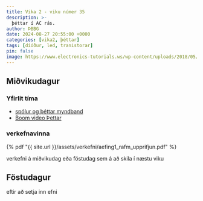 ```yaml
---
title: Vika 2 - viku númer 35
description: >-
  þéttar í AC rás.
author: ÞBBG
date: 2024-08-27 20:55:00 +0000
categories: [vika2, þéttar]
tags: [díóður, led, tranistorar]
pin: false
image: https://www.electronics-tutorials.ws/wp-content/uploads/2018/05/filter-fil1a.gif
---
```


## Miðvikudagur

### Yfirlit tíma

- [spólur og þéttar myndband](https://youtu.be/UrCFv2qCELI?list=PLFACF44166E3B0FD3&t=270)
- [Boom video Þettar](https://www.youtube.com/watch?v=rbCXKhhzBN0)

### verkefnavinna

{% pdf "{{ site.url }}/assets/verkefni/aefing1_rafm_upprifjun.pdf" %}

verkefni á miðvikudag eða föstudag sem á að skila í næstu viku

## Föstudagur

eftir að setja inn efni
